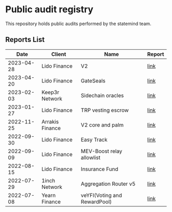 # Public audit registry

This repository holds public audits performed by the statemind team.


## Reports List

Date | Client | Name | Report
---|---|---|---
2023-04-28 | Lido Finance | V2 | [link](Lido&#32;Finance/2023-04-28_Lido_V2.pdf)
2023-04-20 | Lido Finance | GateSeals | [link](Lido&#32;Finance/2023-04-20_Lido_GateSeals.pdf)
2023-02-03 | Keep3r Network | Sidechain oracles | [link](Keep3r&#32;Network/2023-02-03_Keep3r_Sidechain_oracles.pdf)
2023-01-27 | Lido Finance | TRP vesting escrow | [link](Lido&#32;Finance/2023-01-27_Lido_TRP_vesting_escrow.pdf)
2022-11-25 | Arrakis Finance | V2 core and palm | [link](Arrakis&#32;Finance/2022-11-25_Arrakis_V2_core_and_palm.pdf)
2022-09-30 | Lido Finance | Easy Track | [link](Lido&#32;Finance/2022-09-30_Lido_Easy_Track.pdf)
2022-09-09 | Lido Finance | MEV-Boost relay allowlist | [link](Lido&#32;Finance/2022-09-09_Lido_MEV-Boost_relay_allowlist.pdf)
2022-08-15 | Lido Finance | Insurance Fund | [link](Lido&#32;Finance/2022-08-15_Lido_Insurance_Fund.pdf)
2022-07-29 | 1inch Network | Aggregation Router v5 | [link](1inch&#32;Network/2022-07-29_1inch_Aggregation_Router_v5.pdf)
2022-07-08 | Yearn Finance | veYFI(Voting and RewardPool) | [link](Yearn&#32;Finance/2022-07-08_Yearn_veYFI(Voting_and_RewardPool).pdf)

